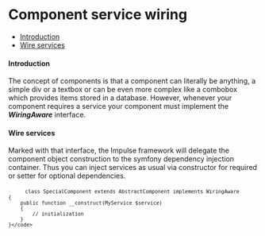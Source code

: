 <h1 class="doc-title">Component service wiring</h1>

- [Introduction](#introduction)
- [Wire services](#wire-services)

<h4><a id="#introduction">Introduction</a></h4>

The concept of components is that a component can literally be anything, a simple div or a textbox or can be even more complex like a combobox which provides items stored in a database.
However, whenever your component requires a service your component must implement the **_WiringAware_** interface.

<h4><a id="#wire-services">Wire services</a></h4>

Marked with that interface, the Impulse framework will delegate the component object construction to the symfony dependency injection container. Thus you can inject services as usual via constructor for required or setter for optional dependencies.

<div class="code-header">
	<div class="container-fluid">
		<div class="row">
          <div class="button red"></div>
          <div class="button yellow"></div>
          <div class="button green"></div>
        </div>
    </div>
</div>
<pre class="code-white line-numbers language-php">
	<code class="imp-code language-php"><?php
	namespace App\UI\Components;
    use Impulse\ImpulseBundle\UI\Components\AbstractComponent;
    use Impulse\ImpulseBundle\Components\WiringAware;
    use App\Services\MyService;

    class SpecialComponent extends AbstractComponent implements WiringAware
    {
        public function __construct(MyService $service) 
        {
            // initialization
        }
	}</code>
</pre>

